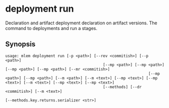 # deployment run

Declaration and artifact deployment declaration on artifact versions. The command to deployments and
run a stages.

## Synopsis

```usage
usage: mlem deployment run [-p <path>] [--rev <commitish>] [--p <path>]
                                           [--mp <path>] [--mp <path>] [--mp <path>] [--mp <path>] [--mr <commitish>]
                                                               [--mp <path>] [--mp <path>] [--m <path>] [--m <text>] [--mp <text>] [--mp <text>] [--m <text>] [--mp <text>] [--mp <text>]
                                           [--methods] [--dr <commitish>] [--m <text>]
                                                                     [--methods.key.returns.serializer <str>]
                                                                                                                                                                                                                                                                               